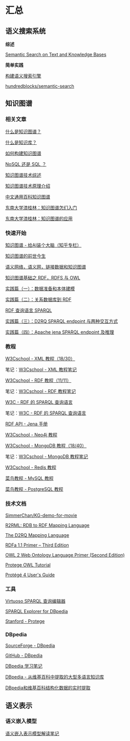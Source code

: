 # 汇总

## 语义搜索系统

**综述**

[Semantic Search on Text and Knowledge Bases](<http://ad-publications.informatik.uni-freiburg.de/FNTIR_semanticsearch_BBH_2016.pdf>) 

**简单实践**

[构建语义搜索引擎](<http://insight.streamlit.io/0.13.3-8ErS/index.html?id=QAKzY9mLjr4WbTCgxz3XBX>) 

[hundredblocks/semantic-search](<https://github.com/hundredblocks/semantic-search>) 

## 知识图谱

### 相关文章

[什么是知识图谱？](<https://mp.weixin.qq.com/s/XgKvh63wgEe-CR9bchp03Q>) 

[什么是知识库？](<http://www.flykun.com/什么是知识库，和其他数据库的区别？/>) 

[如何构建知识图谱](<https://mp.weixin.qq.com/s/cL1aKdu8ig8-ocOPirXk2w>) 

[NoSQL 还是 SQL ？](<https://www.jianshu.com/p/296bacba3510>) 

[知识图谱技术综述](<https://wenku.baidu.com/view/e69a3619fe00bed5b9f3f90f76c66137ee064f15.html>) 

[知识图谱技术原理介绍](<https://wenku.baidu.com/view/b3858227c5da50e2534d7f08.html>) 

[中文通用百科知识图谱](<https://mp.weixin.qq.com/s/Nh7XJOLNBDdpibopVG4MrQ>) 

[东南大学漆桂林：知识图谱怎们入门](<https://zhuanlan.zhihu.com/p/65457826>) 

[东南大学漆桂林：知识图谱的应用](<https://mp.weixin.qq.com/s/WIro7pk7kboMvdwpZOSdQA>) 

### 快速开始

[知识图谱 - 给AI装个大脑（知乎专栏）](<https://zhuanlan.zhihu.com/knowledgegraph>) 

[知识图谱的前世今生](<https://zhuanlan.zhihu.com/p/31726910>) 

[语义网络，语义网，链接数据和知识图谱](<https://zhuanlan.zhihu.com/p/31864048>) 

[知识图谱基础之 RDF，RDFS 与 OWL](<https://zhuanlan.zhihu.com/p/32122644>) 

[实践篇（一）：数据准备和本体建模](<https://zhuanlan.zhihu.com/p/32389370>) 

[实践篇（二）：关系数据库到 RDF](<https://zhuanlan.zhihu.com/p/32552993>) 

[RDF 查询语言 SPARQL](<https://zhuanlan.zhihu.com/p/32703794>) 

[实践篇（三）：D2RQ SPARQL endpoint 与两种交互方式](<https://zhuanlan.zhihu.com/p/32880610>) 

[实践篇（四）：Apache jena SPARQL endpoint 及推理](<https://zhuanlan.zhihu.com/p/33224431>) 

### 教程

[W3Cschool - XML 教程（18/30）](<https://www.w3cschool.cn/xml/?>) 

笔记：[W3Cschool - XML 教程笔记](./w3cschool-xml-tutorial-notes.md) 

[W3Cschool - RDF 教程（11/11）](<https://www.w3cschool.cn/rdf/?>) 

笔记：[W3Cschool - RDF 教程笔记](./w3cschool-rdf-tutorial-notes.md) 

[W3C - RDF 的 SPARQL 查询语言](<https://www.w3.org/TR/rdf-sparql-query/>) 

笔记：[W3C - RDF 的 SPARQL 查询语言](./w3c-rdf-query-language-sparql.md) 

[RDF API - Jena 手册](<http://www.flykun.com/rdf-api-jena-手册/>) 

[W3Cschool - Neo4j 教程](<https://www.w3cschool.cn/neo4j/?>) 

[W3Cschool - MongoDB 教程（18/40）](<https://www.w3cschool.cn/mongodb/?>) 

笔记：[W3Cschool - MongoDB 教程笔记](./w3cschool-mongodb-tutorial-notes.md) 

[W3Cschool - Redis 教程](<https://www.w3cschool.cn/redis/?>) 

[菜鸟教程 - MySQL 教程](<https://www.runoob.com/mysql/mysql-tutorial.html>) 

[菜鸟教程 - PostgreSQL 教程](<https://www.runoob.com/postgresql/postgresql-tutorial.html>) 

### 技术文档

[SimmerChan/KG-demo-for-movie](<https://github.com/SimmerChan/KG-demo-for-movie>) 

[R2RML: RDB to RDF Mapping Language](<https://link.zhihu.com/?target=https%3A//www.w3.org/TR/r2rml/>) 

[The D2RQ Mapping Language](<http://d2rq.org/d2rq-language>) 

[RDFa 1.1 Primer – Third Edition](<https://www.w3.org/TR/rdfa-primer/>) 

[OWL 2 Web Ontology Language Primer (Second Edition)](<https://www.w3.org/TR/2012/REC-owl2-primer-20121211/>) 

[Protege OWL Tutorial](<http://mowl-power.cs.man.ac.uk/protegeowltutorial/resources/ProtegeOWLTutorialP4_v1_3.pdf>) 

[Protégé 4 User's Guide](<https://protegewiki.stanford.edu/wiki/Pr4_UG>) 

### 工具

[Virtuoso SPARQL 查询编辑器](<http://dbpedia.org/sparql>) 

[SPARQL Explorer for DBpedia](<http://dbpedia.org/snorql/>) 

[Stanford - Protege](<https://protege.stanford.edu/>) 

### DBpedia

[SourceForge - DBpedia](<https://sourceforge.net/projects/dbpedia/>) 

[GitHub - DBpedia](<https://github.com/dbpedia>) 

[DBpedia 学习笔记](<https://max.book118.com/html/2017/0524/108693388.shtm>) 

[DBpedia - 从维基百科中提取的大型多语言知识库](<http://svn.aksw.org/papers/2013/SWJ_DBpedia/public.pdf>) 

[DBpedia和维基百科结构化数据的实时提取](<http://jens-lehmann.org/files/2012/program_el_dbpedia_live.pdf>) 

## 语义表示

### 语义嵌入模型

[语义嵌入表示模型解读笔记](./semantic-embedded-model.md) 
